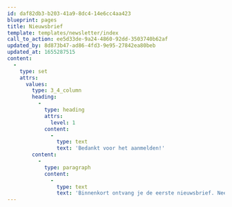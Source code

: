 ```yaml
---
id: daf82db3-b203-41a9-8dc4-14e6cc4aa423
blueprint: pages
title: Nieuwsbrief
template: templates/newsletter/index
call_to_action: ee5d33de-9a24-4860-92dd-3503740b62af
updated_by: 8d873b47-ad86-4fd3-9e95-27842ea80beb
updated_at: 1655287515
content:
  -
    type: set
    attrs:
      values:
        type: 3_4_column
        heading:
          -
            type: heading
            attrs:
              level: 1
            content:
              -
                type: text
                text: 'Bedankt voor het aanmelden!'
        content:
          -
            type: paragraph
            content:
              -
                type: text
                text: 'Binnenkort ontvang je de eerste nieuwsbrief. Neem ondertussen een kijkje in onze agenda of lees meer over ons.'
---
```


